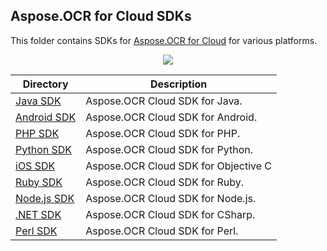 ## Aspose.OCR for Cloud SDKs
This folder contains SDKs for [Aspose.OCR for Cloud](http://www.aspose.com/cloud/ocr-api.aspx) for various platforms.

<p align="center">
  <a title="Download ZIP" href="https://github.com/aspose-ocr/Aspose.OCR-for-Cloud/archive/master.zip">
     <img src="http://i.imgur.com/hwNhrGZ.png" />
  </a>
</p>

Directory | Description
--------- | -----------
[Java SDK](Aspose.OCR-Cloud-SDK-for-Java)  |  Aspose.OCR Cloud SDK for Java.
[Android SDK](Aspose.OCR-Cloud-SDK-for-Android) | Aspose.OCR Cloud SDK for Android.
[PHP SDK](Aspose.OCR-Cloud-SDK-for-PHP)  |  Aspose.OCR Cloud SDK for PHP.
[Python SDK](Aspose.OCR-Cloud-SDK-for-Python)  |  Aspose.OCR Cloud SDK for Python.
[iOS SDK](/Aspose.OCR-Cloud-SDK-for-Objective-C) | Aspose.OCR Cloud SDK for Objective C
[Ruby SDK](Aspose.OCR-Cloud-SDK-for-Ruby) |  Aspose.OCR Cloud SDK for Ruby.
[Node.js SDK](Aspose.OCR-Cloud-SDK-for-NodeJS) |  Aspose.OCR Cloud SDK for Node.js.
[.NET SDK](Aspose.OCR-Cloud-SDK-for-CSharp) |  Aspose.OCR Cloud SDK for CSharp.
[Perl SDK](Aspose.OCR-Cloud-SDK-for-Perl) |  Aspose.OCR Cloud SDK for Perl.

